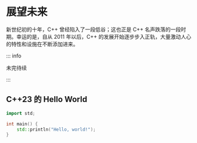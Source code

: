 # 展望未来

新世纪初的十年，C++ 曾经陷入了一段低谷；这也正是 C++ 名声跌落的一段时期。幸运的是，自从 2011 年以后，C++ 的发展开始逐步步入正轨，大量激动人心的特性和设施在不断添加进来。

::: info

未完待续

:::

## C++23 的 Hello World

```cpp
import std;

int main() {
    std::println("Hello, world!");
}
```

